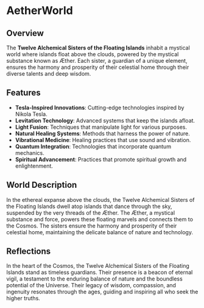 # AetherWorld

## Overview

The **Twelve Alchemical Sisters of the Floating Islands** inhabit a mystical world where islands float above the clouds, powered by the mystical substance known as Æther. Each sister, a guardian of a unique element, ensures the harmony and prosperity of their celestial home through their diverse talents and deep wisdom.

## Features

- **Tesla-Inspired Innovations**: Cutting-edge technologies inspired by Nikola Tesla.
- **Levitation Technology**: Advanced systems that keep the islands afloat.
- **Light Fusion**: Techniques that manipulate light for various purposes.
- **Natural Healing Systems**: Methods that harness the power of nature.
- **Vibrational Medicine**: Healing practices that use sound and vibration.
- **Quantum Integration**: Technologies that incorporate quantum mechanics.
- **Spiritual Advancement**: Practices that promote spiritual growth and enlightenment.

## World Description

In the ethereal expanse above the clouds, the Twelve Alchemical Sisters of the Floating Islands dwell atop islands that dance through the sky, suspended by the very threads of the Æther. The Æther, a mystical substance and force, powers these floating marvels and connects them to the Cosmos. The sisters ensure the harmony and prosperity of their celestial home, maintaining the delicate balance of nature and technology.

## Reflections

In the heart of the Cosmos, the Twelve Alchemical Sisters of the Floating Islands stand as timeless guardians. Their presence is a beacon of eternal vigil, a testament to the enduring balance of nature and the boundless potential of the Universe. Their legacy of wisdom, compassion, and ingenuity resonates through the ages, guiding and inspiring all who seek the higher truths.
